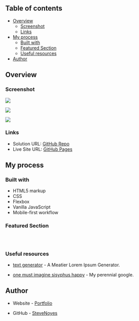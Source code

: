 ## Table of contents

- [Overview](#overview)
  - [Screenshot](#screenshot)
  - [Links](#links)
- [My process](#my-process)
  - [Built with](#built-with)
  - [Featured Section](#featured-section)
  - [Useful resources](#useful-resources)
- [Author](#author)

## Overview



### Screenshot

![](./screenshot.jpg)

![](./screenshot.jpg)

![](./screenshot.jpg)

### Links

- Solution URL: [GitHub Repo](https://github.com/SteveNoyes/mmmm)
- Live Site URL: [GitHub Pages](https://stevenoyes.github.io/mmmm/)

## My process

### Built with

- HTML5 markup
- CSS  
- Flexbox
- Vanilla JavaScript
- Mobile-first workflow

### Featured Section


```html
```

```css
```

```js
```

### Useful resources

- [text generator](https://baconipsum.com/) - A Meatier Lorem Ipsum Generator.

- [one must imagine sisyphus happy](https://blog.devgenius.io/3-ways-to-center-a-div-with-css-3df9e66dbd42) - My perennial google. 

## Author

- Website - [Portfolio](https://www.stevenmnoyes.com)

- GitHub - [SteveNoyes](https://github.com/SteveNoyes)
